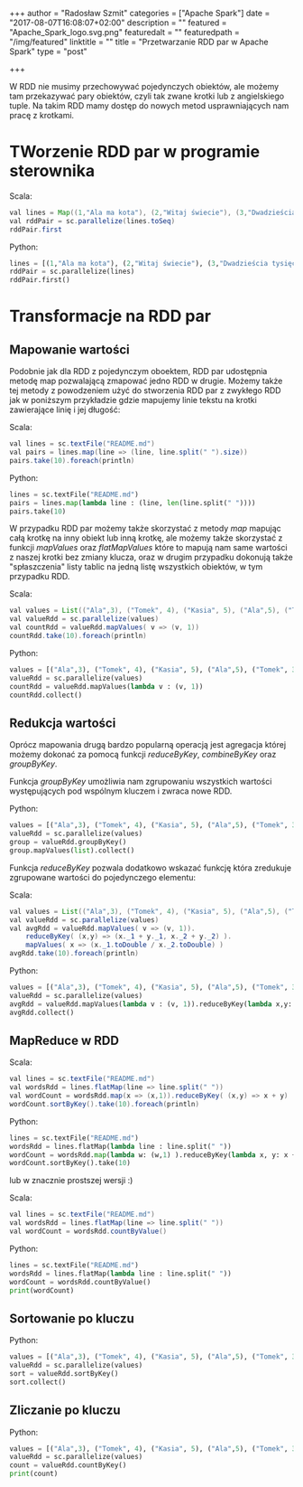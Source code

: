 +++
author = "Radosław Szmit"
categories = ["Apache Spark"]
date = "2017-08-07T16:08:07+02:00"
description = ""
featured = "Apache_Spark_logo.svg.png"
featuredalt = ""
featuredpath = "/img/featured"
linktitle = ""
title = "Przetwarzanie RDD par w Apache Spark"
type = "post"

+++

W RDD nie musimy przechowywać pojedynczych obiektów, ale możemy tam przekazywać pary obiektów, czyli tak zwane krotki lub z angielskiego tuple. Na takim RDD mamy dostęp do nowych metod usprawniających nam pracę z krotkami.

# TWorzenie RDD par w programie sterownika

Scala:
~~~Java
val lines = Map((1,"Ala ma kota"), (2,"Witaj świecie"), (3,"Dwadzieścia tysięcy mil podmorskiej żeglugi"))
val rddPair = sc.parallelize(lines.toSeq)
rddPair.first
~~~

Python:
~~~Python
lines = [(1,"Ala ma kota"), (2,"Witaj świecie"), (3,"Dwadzieścia tysięcy mil podmorskiej żeglugi")]
rddPair = sc.parallelize(lines)
rddPair.first()
~~~

# Transformacje na RDD par

## Mapowanie wartości

Podobnie jak dla RDD z pojedynczym oboektem, RDD par udostępnia metodę map pozwalającą zmapować jedno RDD w drugie. Możemy także tej metody z powodzeniem użyć do stworzenia RDD par z zwykłego RDD jak w poniższym przykładzie gdzie mapujemy linie tekstu na krotki zawierające linię i jej długość:

Scala:
~~~Java
val lines = sc.textFile("README.md")
val pairs = lines.map(line => (line, line.split(" ").size))
pairs.take(10).foreach(println)
~~~

Python:
~~~Python
lines = sc.textFile("README.md")
pairs = lines.map(lambda line : (line, len(line.split(" "))))
pairs.take(10)
~~~

W przypadku RDD par możemy także skorzystać z metody *map* mapując całą krotkę na inny obiekt lub inną krotkę, ale możemy także skorzystać z funkcji *mapValues* oraz *flatMapValues* które to mapują nam same wartości z naszej krotki bez zmiany klucza, oraz w drugim przypadku dokonują także "spłaszczenia" listy tablic na jedną listę wszystkich obiektów, w tym przypadku RDD.

Scala:
~~~Java
val values = List(("Ala",3), ("Tomek", 4), ("Kasia", 5), ("Ala",5), ("Tomek", 3), ("Kasia", 4))
val valueRdd = sc.parallelize(values)
val countRdd = valueRdd.mapValues( v => (v, 1))
countRdd.take(10).foreach(println)
~~~

Python:
~~~Python
values = [("Ala",3), ("Tomek", 4), ("Kasia", 5), ("Ala",5), ("Tomek", 3), ("Kasia", 4)]
valueRdd = sc.parallelize(values)
countRdd = valueRdd.mapValues(lambda v : (v, 1))
countRdd.collect()
~~~

## Redukcja wartości

Oprócz mapowania drugą bardzo popularną operacją jest agregacja której możemy dokonać za pomocą funkcji *reduceByKey*, *combineByKey* oraz *groupByKey*.

Funkcja *groupByKey* umożliwia nam zgrupowaniu wszystkich wartości występujących pod wspólnym kluczem i zwraca nowe RDD.

Python:
~~~Python
values = [("Ala",3), ("Tomek", 4), ("Kasia", 5), ("Ala",5), ("Tomek", 3), ("Kasia", 4)]
valueRdd = sc.parallelize(values)
group = valueRdd.groupByKey()
group.mapValues(list).collect()
~~~

Funkcja *reduceByKey* pozwala dodatkowo wskazać funkcję która zredukuje zgrupowane wartości do pojedynczego elementu:

Scala:
~~~Java
val values = List(("Ala",3), ("Tomek", 4), ("Kasia", 5), ("Ala",5), ("Tomek", 3), ("Kasia", 4))
val valueRdd = sc.parallelize(values)
val avgRdd = valueRdd.mapValues( v => (v, 1)).
    reduceByKey( (x,y) => (x._1 + y._1, x._2 + y._2) ).
    mapValues( x => (x._1.toDouble / x._2.toDouble) )
avgRdd.take(10).foreach(println)
~~~

Python:
~~~Python
values = [("Ala",3), ("Tomek", 4), ("Kasia", 5), ("Ala",5), ("Tomek", 3), ("Kasia", 4)]
valueRdd = sc.parallelize(values)
avgRdd = valueRdd.mapValues(lambda v : (v, 1)).reduceByKey(lambda x,y: (x[0] + y[0], x[1] + y[1]) ).mapValues(lambda x: ( float(x[0]) / float(x[1]) ) )
avgRdd.collect()
~~~

## MapReduce w RDD

Scala:
~~~Java
val lines = sc.textFile("README.md")
val wordsRdd = lines.flatMap(line => line.split(" "))
val wordCount = wordsRdd.map(x => (x,1)).reduceByKey( (x,y) => x + y)
wordCount.sortByKey().take(10).foreach(println)
~~~

Python:
~~~Python
lines = sc.textFile("README.md")
wordsRdd = lines.flatMap(lambda line : line.split(" "))
wordCount = wordsRdd.map(lambda w: (w,1) ).reduceByKey(lambda x, y: x + y )
wordCount.sortByKey().take(10)
~~~

lub w znacznie prostszej wersji :)

Scala:
~~~Java
val lines = sc.textFile("README.md")
val wordsRdd = lines.flatMap(line => line.split(" "))
val wordCount = wordsRdd.countByValue()
~~~

Python:
~~~Python
lines = sc.textFile("README.md")
wordsRdd = lines.flatMap(lambda line : line.split(" "))
wordCount = wordsRdd.countByValue()
print(wordCount)
~~~

## Sortowanie po kluczu

Python:
~~~Python
values = [("Ala",3), ("Tomek", 4), ("Kasia", 5), ("Ala",5), ("Tomek", 3), ("Kasia", 4)]
valueRdd = sc.parallelize(values)
sort = valueRdd.sortByKey()
sort.collect()
~~~

## Zliczanie po kluczu

Python:
~~~Python
values = [("Ala",3), ("Tomek", 4), ("Kasia", 5), ("Ala",5), ("Tomek", 3), ("Kasia", 4)]
valueRdd = sc.parallelize(values)
count = valueRdd.countByKey()
print(count)
~~~
